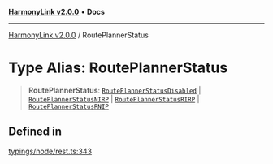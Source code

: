 [**HarmonyLink v2.0.0**](../README.md) • **Docs**

***

[HarmonyLink v2.0.0](../globals.md) / RoutePlannerStatus

# Type Alias: RoutePlannerStatus

> **RoutePlannerStatus**: [`RoutePlannerStatusDisabled`](RoutePlannerStatusDisabled.md) \| [`RoutePlannerStatusNIRP`](../interfaces/RoutePlannerStatusNIRP.md) \| [`RoutePlannerStatusRIRP`](../interfaces/RoutePlannerStatusRIRP.md) \| [`RoutePlannerStatusRNIP`](../interfaces/RoutePlannerStatusRNIP.md)

## Defined in

[typings/node/rest.ts:343](https://github.com/Joniii11/HarmonyLink/blob/master/src/typings/node/rest.ts#L343)
